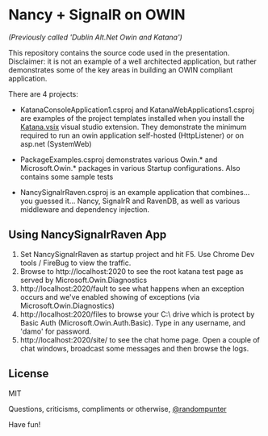 Nancy + SignalR on OWIN
=========
_(Previously called 'Dublin Alt.Net Owin and Katana')_

This repository contains the source code used in the presentation. Disclaimer: it is not an example of a well architected application, but rather demonstrates some of the key areas in building an OWIN compliant application.

There are 4 projects:

  - KatanaConsoleApplication1.csproj and KatanaWebApplications1.csproj are examples of the project templates installed when you install the [Katana.vsix] visual studio extension. They demonstrate the minimum required to run an owin application self-hosted (HttpListener) or on asp.net (SystemWeb)
 
  - PackageExamples.csproj demonstrates various Owin.* and Microsoft.Owin.* packages in various Startup configurations. Also contains some sample tests

  - NancySignalrRaven.csproj is an example application that combines... you guessed it... Nancy, SignalrR and RavenDB, as well as various middleware and dependency injection.

Using NancySignalrRaven App
-

 1. Set NancySignalrRaven as startup project and hit F5. Use Chrome Dev tools / FireBug to view the traffic.
 2. Browse to http://localhost:2020 to see the root katana test page as served by Microsoft.Owin.Diagnostics
 3. http://localhost:2020/fault to see what happens when an exception occurs and we've enabled showing of exceptions (via Microsoft.Owin.Diagnostics)
 4. http://localhost:2020/files to browse your C:\ drive which is protect by Basic Auth (Microsoft.Owin.Auth.Basic). Type in any username, and 'damo' for password.
 5. http://localhost:2020/site/ to see the chat home page. Open a couple of chat windows, broadcast some messages and then browse the logs.

License
-

MIT

Questions, criticisms, compliments or otherwise, [@randompunter]

Have fun!

  [katana.vsix]: http://katanaproject.codeplex.com/releases/view/102220
  [@randompunter]: http://twitter.com/randompunter
  
